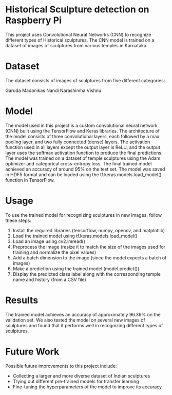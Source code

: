 # Historical Sculpture detection on Raspberry Pi
This project uses Convolutional Neural Networks (CNN) to recognize different types of Historical sculptures.
The CNN model is trained on a dataset of images of sculptures from various temples in Karnataka.

# Dataset
The dataset consists of images of sculptures from five different categories:

Garuda
Madanikas
Nandi
Narashimha
Vishnu

# Model
The model used in this project is a custom convolutional neural network (CNN) built using the TensorFlow and Keras libraries.
The architecture of the model consists of three convolutional layers, each followed by a max pooling layer, and two fully connected (dense) layers. The activation function used in all layers except the output layer is ReLU, and the output layer uses the softmax activation function to produce the final predictions. The model was trained on a dataset of temple sculptures using the Adam optimizer and categorical cross-entropy loss.
The final trained model achieved an accuracy of around 95% on the test set. The model was saved in HDF5 format and can be loaded using the tf.keras.models.load_model() function in TensorFlow.

# Usage
To use the trained model for recognizing sculptures in new images, follow these steps:

1. Install the required libraries (tensorflow, numpy, opencv, and matplotlib)
2. Load the trained model using tf.keras.models.load_model()
3. Load an image using cv2.imread()
4. Preprocess the image (resize it to match the size of the images used for training and normalize the pixel values)
5. Add a batch dimension to the image (since the model expects a batch of images)
6. Make a prediction using the trained model (model.predict())
7. Display the predicted class label along with the corresponding temple name and history (from a CSV file)

# Results
The trained model achieves an accuracy of approximately 96.39% on the validation set.
We also tested the model on several new images of sculptures and found that it performs well in recognizing different types of sculptures.

# Future Work
Possible future improvements to this project include:

* Collecting a larger and more diverse dataset of Indian sculptures
* Trying out different pre-trained models for transfer learning
* Fine-tuning the hyperparameters of the model to improve its accuracy
